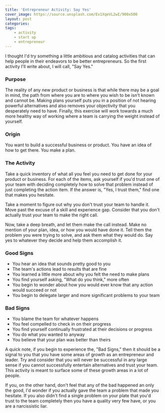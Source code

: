 ```yaml
---
title: 'Entrepreneur Activity: Say Yes'
cover_image: https://source.unsplash.com/Ev1XqeVL2wI/900x500
layout: post
categories:
tags:
    - activity
    - start up
    - entrepreneur
---
```

I thought I'd try something a little ambitious and catalog activities that can help people in their endeavors to be
better entrepreneurs. So the first activity I'll write about, I will call, "Say Yes."

### Purpose ###
The reality of any new product or business is that while there may be a goal in mind, the path from where you are to
where you wish to be isn't known and cannot be. Making plans yourself puts you in a position of not hearing powerful
alternatives and also removes your objectivity that you desperately need to have. Finally, this exercise will work towards a much
more healthy way of working where a team is carrying the weight instead of yourself.

### Origin ###
You want to build a successful business or product. You have an idea of how to get there. You make a plan.

### The Activity ###
Take a quick inventory of what all you feel you need to get done for your product or business. For each of the items, ask
yourself if you'd trust one of your team with deciding completely how to solve that problem instead of just completing the
action item. If the answer is, "Yes, I trust them," find one that makes you hesitate.

Take a moment to figure out why you don't trust your team to handle it. Move past the excuse of a skill and experience gap.
Consider that you don't actually trust your team to make the right call. 

Now, take a deep breath, and let them make the call instead. Make no mention of your plan, idea, or how you would have done it. Tell them
the problem you were trying to solve, and ask them what they would do. Say yes to whatever they decide and help them accomplish
it.

### Good Signs ###
- You hear an idea that sounds pretty good to you
- The team's actions lead to results that are fine
- You learned a little more about why you felt the need to make plans
- You find yourself asking, "What do you think," more often
- You begin to wonder about how you would ever know that any action would succeed or not
- You begin to delegate larger and more significant problems to your team

### Bad Signs ###
- You blame the team for whatever happens
- You feel compelled to check in on their progress
- You find yourself continually frustrated at their decisions or progress
- You do what you wanted to anyway
- You believe that your plan was better than theirs

A quick note, if you begin to experience the, "Bad Signs," then it should be a signal to you that you have some areas
of growth as an entrepreneur and leader. Try and consider that you will never be successful in any large sense if you
cannot successfully entertain alternatives and trust your team. This activity is meant to surface some of these growth
areas in a lot of people.

If you, on the other hand, don't feel that any of the bad happened an only the good, I'd wonder if you actually gave the
team a problem that made you hesitate. If you also didn't find a single problem on your plate that you'd trust to the team
completely then you have a quality very few have, or you are a narcissistic liar.
